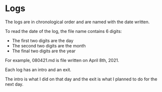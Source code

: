 # Logs

The logs are in chronological order and are named with the date written.

To read the date of the log, the file name contains 6 digits:

* The first two digits are the day
* The second two digits are the month
* The final two digits are the year

For example, 080421.md is file written on April 8th, 2021.

Each log has an intro and an exit.

The intro is what I did on that day and the exit is what I planned to do for the next day.
